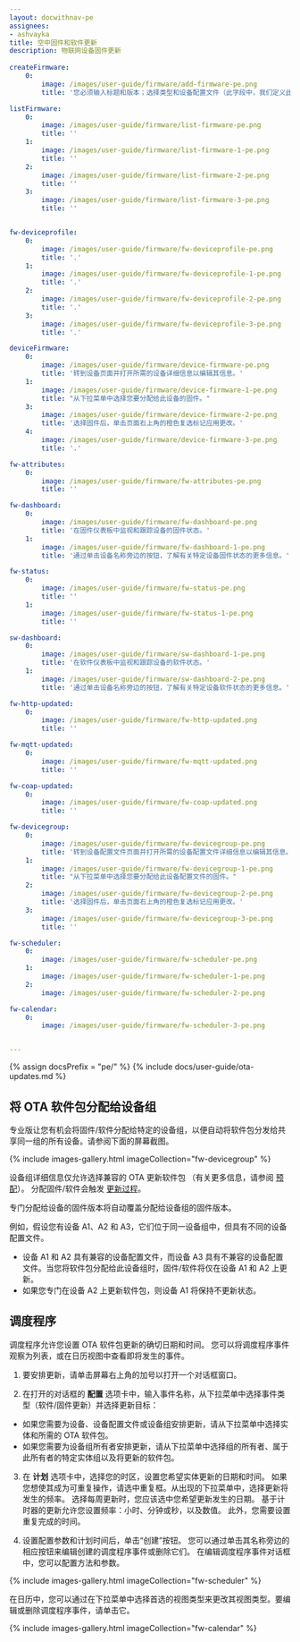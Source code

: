 ```yaml
---
layout: docwithnav-pe
assignees:
- ashvayka
title: 空中固件和软件更新
description: 物联网设备固件更新
 
createFirmware:
    0:
        image: /images/user-guide/firmware/add-firmware-pe.png  
        title: '您必须输入标题和版本；选择类型和设备配置文件（此字段中，我们定义此固件将可用的设备类型；选择包含固件的文件。可以选择添加校验和算法和校验和。'

listFirmware:
    0:
        image: /images/user-guide/firmware/list-firmware-pe.png
        title: ''
    1:
        image: /images/user-guide/firmware/list-firmware-1-pe.png
        title: ''
    2:
        image: /images/user-guide/firmware/list-firmware-2-pe.png
        title: ''
    3:
        image: /images/user-guide/firmware/list-firmware-3-pe.png
        title: ''     


fw-deviceprofile:
    0:
        image: /images/user-guide/firmware/fw-deviceprofile-pe.png
        title: '.'
    1:
        image: /images/user-guide/firmware/fw-deviceprofile-1-pe.png
        title: '.'
    2:
        image: /images/user-guide/firmware/fw-deviceprofile-2-pe.png
        title: '.'
    3:
        image: /images/user-guide/firmware/fw-deviceprofile-3-pe.png
        title: '.'

deviceFirmware:
    0:
        image: /images/user-guide/firmware/device-firmware-pe.png
        title: '转到设备页面并打开所需的设备详细信息以编辑其信息。'
    1:
        image: /images/user-guide/firmware/device-firmware-1-pe.png
        title: "从下拉菜单中选择您要分配给此设备的固件。"
    3:
        image: /images/user-guide/firmware/device-firmware-2-pe.png
        title: '选择固件后，单击页面右上角的橙色复选标记应用更改。'
    4:
        image: /images/user-guide/firmware/device-firmware-3-pe.png
        title: '.'

fw-attributes:
    0:
        image: /images/user-guide/firmware/fw-attributes-pe.png
        title: ''

fw-dashboard:
    0:
        image: /images/user-guide/firmware/fw-dashboard-pe.png
        title: '在固件仪表板中监视和跟踪设备的固件状态。'
    1:
        image: /images/user-guide/firmware/fw-dashboard-1-pe.png
        title: '通过单击设备名称旁边的按钮，了解有关特定设备固件状态的更多信息。'

fw-status:
    0:
        image: /images/user-guide/firmware/fw-status-pe.png
        title: ''
    1:
        image: /images/user-guide/firmware/fw-status-1-pe.png
        title: ''

sw-dashboard:
    0:
        image: /images/user-guide/firmware/sw-dashboard-1-pe.png
        title: '在软件仪表板中监视和跟踪设备的软件状态。'
    1:
        image: /images/user-guide/firmware/sw-dashboard-2-pe.png
        title: '通过单击设备名称旁边的按钮，了解有关特定设备软件状态的更多信息。'

fw-http-updated:
    0:
        image: /images/user-guide/firmware/fw-http-updated.png
        title: ''

fw-mqtt-updated:
    0:
        image: /images/user-guide/firmware/fw-mqtt-updated.png
        title: ''

fw-coap-updated:
    0:
        image: /images/user-guide/firmware/fw-coap-updated.png
        title: ''

fw-devicegroup:
    0:
        image: /images/user-guide/firmware/fw-devicegroup-pe.png
        title: '转到设备配置文件页面并打开所需的设备配置文件详细信息以编辑其信息。'
    1:
        image: /images/user-guide/firmware/fw-devicegroup-1-pe.png
        title: "从下拉菜单中选择您要分配给此设备配置文件的固件。"
    2:
        image: /images/user-guide/firmware/fw-devicegroup-2-pe.png
        title: '选择固件后，单击页面右上角的橙色复选标记应用更改。'
    3:
        image: /images/user-guide/firmware/fw-devicegroup-3-pe.png
        title: ''

fw-scheduler:
    0:
        image: /images/user-guide/firmware/fw-scheduler-pe.png
    1:
        image: /images/user-guide/firmware/fw-scheduler-1-pe.png
    2:
        image: /images/user-guide/firmware/fw-scheduler-2-pe.png

fw-calendar:
    0:
        image: /images/user-guide/firmware/fw-scheduler-3-pe.png


---
```


{% assign docsPrefix = "pe/" %}
{% include docs/user-guide/ota-updates.md %}

## 将 OTA 软件包分配给设备组

专业版让您有机会将固件/软件分配给特定的设备组，以便自动将软件包分发给共享同一组的所有设备。请参阅下面的屏幕截图。

{% include images-gallery.html imageCollection="fw-devicegroup" %}

设备组详细信息仅允许选择兼容的 OTA 更新软件包
（有关更多信息，请参阅 [预配](/docs/{{docsPrefix}}user-guide/ota-updates/#provision-ota-package-to-thingsboard-repository)）。
分配固件/软件会触发 [更新过程](/docs/{{docsPrefix}}user-guide/ota-updates/#update-process)。

专门分配给设备的固件版本将自动覆盖分配给设备组的固件版本。

例如，假设您有设备 A1、A2 和 A3，它们位于同一设备组中，但具有不同的设备配置文件。

* 设备 A1 和 A2 具有兼容的设备配置文件，而设备 A3 具有不兼容的设备配置文件。当您将软件包分配给此设备组时，固件/软件将仅在设备 A1 和 A2 上更新。
* 如果您专门在设备 A2 上更新软件包，则设备 A1 将保持不更新状态。

## 调度程序

调度程序允许您设置 OTA 软件包更新的确切日期和时间。
您可以将调度程序事件观察为列表，或在日历视图中查看即将发生的事件。
1. 要安排更新，请单击屏幕右上角的加号以打开一个对话框窗口。

2. 在打开的对话框的 **配置** 选项卡中，输入事件名称，从下拉菜单中选择事件类型（软件/固件更新）并选择更新目标：
* 如果您需要为设备、设备配置文件或设备组安排更新，请从下拉菜单中选择实体和所需的 OTA 软件包。
* 如果您需要为设备组所有者安排更新，请从下拉菜单中选择组的所有者、属于此所有者的特定实体组以及将更新的软件包。

3. 在 **计划** 选项卡中，选择您的时区，设置您希望实体更新的日期和时间。
如果您想使其成为可重复操作，请选中重复框。从出现的下拉菜单中，选择更新将发生的频率。
选择每周更新时，您应该选中您希望更新发生的日期。
基于计时器的更新允许您设置频率：小时、分钟或秒，以及数值。
此外，您需要设置重复完成的时间。

4. 设置配置参数和计划时间后，单击“创建”按钮。
您可以通过单击其名称旁边的相应按钮来编辑创建的调度程序事件或删除它们。
在编辑调度程序事件对话框中，您可以配置方法和参数。

{% include images-gallery.html imageCollection="fw-scheduler" %}

在日历中，您可以通过在下拉菜单中选择首选的视图类型来更改其视图类型。要编辑或删除调度程序事件，请单击它。

{% include images-gallery.html imageCollection="fw-calendar" %}